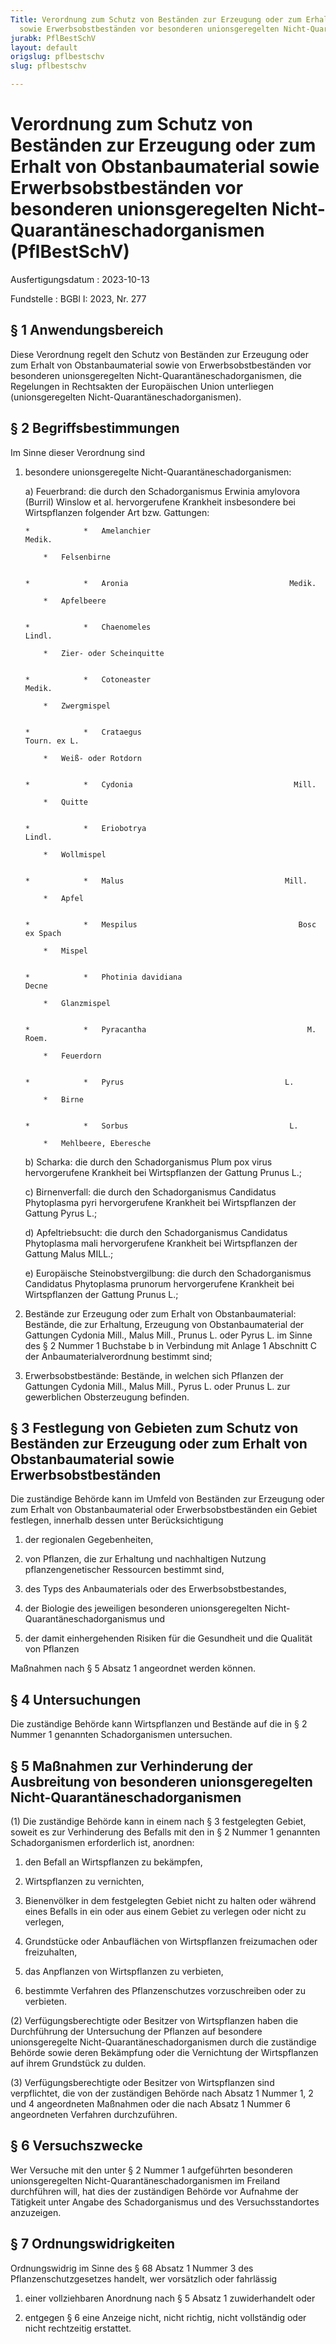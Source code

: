 ```yaml
---
Title: Verordnung zum Schutz von Beständen zur Erzeugung oder zum Erhalt von Obstanbaumaterial
  sowie Erwerbsobstbeständen vor besonderen unionsgeregelten Nicht-Quarantäneschadorganismen
jurabk: PflBestSchV
layout: default
origslug: pflbestschv
slug: pflbestschv

---
```


# Verordnung zum Schutz von Beständen zur Erzeugung oder zum Erhalt von Obstanbaumaterial sowie Erwerbsobstbeständen vor besonderen unionsgeregelten Nicht-Quarantäneschadorganismen (PflBestSchV)

Ausfertigungsdatum
:   2023-10-13

Fundstelle
:   BGBl I: 2023, Nr. 277


## § 1 Anwendungsbereich

Diese Verordnung regelt den Schutz von Beständen zur Erzeugung oder zum Erhalt von Obstanbaumaterial sowie von Erwerbsobstbeständen vor besonderen unionsgeregelten Nicht-Quarantäneschadorganismen, die Regelungen in Rechtsakten der Europäischen Union unterliegen (unionsgeregelten Nicht-Quarantäneschadorganismen).


## § 2 Begriffsbestimmungen

Im Sinne dieser Verordnung sind

1.  besondere unionsgeregelte Nicht-Quarantäneschadorganismen:

    a)  Feuerbrand: die durch den Schadorganismus
        Erwinia amylovora                          (Burril) Winslow et al. hervorgerufene Krankheit insbesondere bei Wirtspflanzen folgender Art bzw. Gattungen:

        *            *   Amelanchier                                    Medik.

            *   Felsenbirne


        *            *   Aronia                                    Medik.

            *   Apfelbeere


        *            *   Chaenomeles                                    Lindl.

            *   Zier- oder Scheinquitte


        *            *   Cotoneaster                                    Medik.

            *   Zwergmispel


        *            *   Crataegus                                    Tourn. ex L.

            *   Weiß- oder Rotdorn


        *            *   Cydonia                                    Mill.

            *   Quitte


        *            *   Eriobotrya                                    Lindl.

            *   Wollmispel


        *            *   Malus                                    Mill.

            *   Apfel


        *            *   Mespilus                                    Bosc ex Spach

            *   Mispel


        *            *   Photinia davidiana                                    Decne

            *   Glanzmispel


        *            *   Pyracantha                                    M. Roem.

            *   Feuerdorn


        *            *   Pyrus                                    L.

            *   Birne


        *            *   Sorbus                                    L.

            *   Mehlbeere, Eberesche





    b)  Scharka: die durch den Schadorganismus Plum pox virus hervorgerufene Krankheit bei Wirtspflanzen der Gattung
        Prunus                          L.;


    c)  Birnenverfall: die durch den Schadorganismus
        Candidatus                          Phytoplasma pyri hervorgerufene Krankheit bei Wirtspflanzen der Gattung
        Pyrus                          L.;


    d)  Apfeltriebsucht: die durch den Schadorganismus
        Candidatus                          Phytoplasma mali hervorgerufene Krankheit bei Wirtspflanzen der Gattung
        Malus                          MILL.;


    e)  Europäische Steinobstvergilbung: die durch den Schadorganismus
        Candidatus                          Phytoplasma prunorum hervorgerufene Krankheit bei Wirtspflanzen der Gattung
        Prunus                          L.;





2.  Bestände zur Erzeugung oder zum Erhalt von Obstanbaumaterial: Bestände, die zur Erhaltung, Erzeugung von Obstanbaumaterial der Gattungen
    Cydonia                    Mill.,
    Malus                    Mill.,
    Prunus                    L. oder
    Pyrus                    L. im Sinne des § 2 Nummer 1 Buchstabe b in Verbindung mit Anlage 1 Abschnitt C der Anbaumaterialverordnung bestimmt sind;


3.  Erwerbsobstbestände: Bestände, in welchen sich Pflanzen der Gattungen
    Cydonia                    Mill.,
    Malus                    Mill.,
    Pyrus                    L. oder
    Prunus                    L. zur gewerblichen Obsterzeugung befinden.





## § 3 Festlegung von Gebieten zum Schutz von Beständen zur Erzeugung oder zum Erhalt von Obstanbaumaterial sowie Erwerbsobstbeständen

Die zuständige Behörde kann im Umfeld von Beständen zur Erzeugung oder zum Erhalt von Obstanbaumaterial oder Erwerbsobstbeständen ein Gebiet festlegen, innerhalb dessen unter Berücksichtigung

1.  der regionalen Gegebenheiten,


2.  von Pflanzen, die zur Erhaltung und nachhaltigen Nutzung pflanzengenetischer Ressourcen bestimmt sind,


3.  des Typs des Anbaumaterials oder des Erwerbsobstbestandes,


4.  der Biologie des jeweiligen besonderen unionsgeregelten Nicht-Quarantäneschadorganismus und


5.  der damit einhergehenden Risiken für die Gesundheit und die Qualität von Pflanzen



Maßnahmen nach § 5 Absatz 1 angeordnet werden können.


## § 4 Untersuchungen

Die zuständige Behörde kann Wirtspflanzen und Bestände auf die in § 2 Nummer 1 genannten Schadorganismen untersuchen.


## § 5 Maßnahmen zur Verhinderung der Ausbreitung von besonderen unionsgeregelten Nicht-Quarantäneschadorganismen

(1) Die zuständige Behörde kann in einem nach § 3 festgelegten Gebiet, soweit es zur Verhinderung des Befalls mit den in § 2 Nummer 1 genannten Schadorganismen erforderlich ist, anordnen:

1.  den Befall an Wirtspflanzen zu bekämpfen,


2.  Wirtspflanzen zu vernichten,


3.  Bienenvölker in dem festgelegten Gebiet nicht zu halten oder während eines Befalls in ein oder aus einem Gebiet zu verlegen oder nicht zu verlegen,


4.  Grundstücke oder Anbauflächen von Wirtspflanzen freizumachen oder freizuhalten,


5.  das Anpflanzen von Wirtspflanzen zu verbieten,


6.  bestimmte Verfahren des Pflanzenschutzes vorzuschreiben oder zu verbieten.




(2) Verfügungsberechtigte oder Besitzer von Wirtspflanzen haben die Durchführung der Untersuchung der Pflanzen auf besondere unionsgeregelte Nicht-Quarantäneschadorganismen durch die zuständige Behörde sowie deren Bekämpfung oder die Vernichtung der Wirtspflanzen auf ihrem Grundstück zu dulden.

(3) Verfügungsberechtigte oder Besitzer von Wirtspflanzen sind verpflichtet, die von der zuständigen Behörde nach Absatz 1 Nummer 1, 2 und 4 angeordneten Maßnahmen oder die nach Absatz 1 Nummer 6 angeordneten Verfahren durchzuführen.


## § 6 Versuchszwecke

Wer Versuche mit den unter § 2 Nummer 1 aufgeführten besonderen unionsgeregelten Nicht-Quarantäneschadorganismen im Freiland durchführen will, hat dies der zuständigen Behörde vor Aufnahme der Tätigkeit unter Angabe des Schadorganismus und des Versuchsstandortes anzuzeigen.


## § 7 Ordnungswidrigkeiten

Ordnungswidrig im Sinne des § 68 Absatz 1 Nummer 3 des Pflanzenschutzgesetzes handelt, wer vorsätzlich oder fahrlässig

1.  einer vollziehbaren Anordnung nach § 5 Absatz 1 zuwiderhandelt oder


2.  entgegen § 6 eine Anzeige nicht, nicht richtig, nicht vollständig oder nicht rechtzeitig erstattet.




